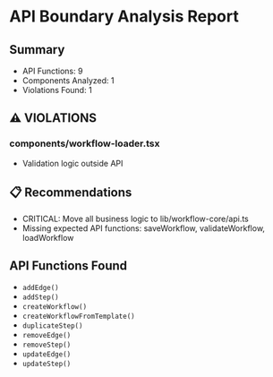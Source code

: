 # API Boundary Analysis Report

## Summary
- API Functions: 9
- Components Analyzed: 1
- Violations Found: 1

## ⚠️ VIOLATIONS

### components/workflow-loader.tsx
- Validation logic outside API

## 📋 Recommendations

- CRITICAL: Move all business logic to lib/workflow-core/api.ts
- Missing expected API functions: saveWorkflow, validateWorkflow, loadWorkflow

## API Functions Found

- `addEdge()`
- `addStep()`
- `createWorkflow()`
- `createWorkflowFromTemplate()`
- `duplicateStep()`
- `removeEdge()`
- `removeStep()`
- `updateEdge()`
- `updateStep()`
